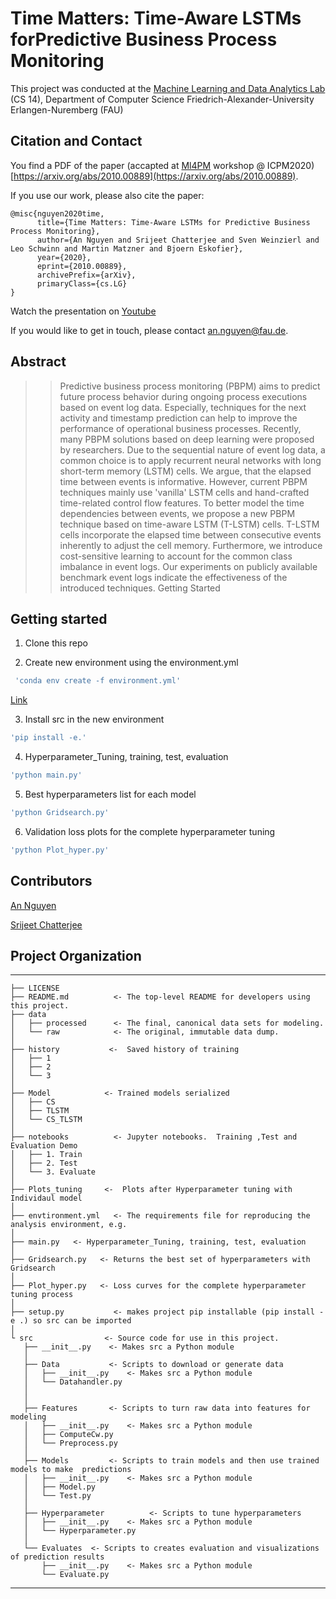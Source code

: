 # Time Matters: Time-Aware LSTMs forPredictive Business Process Monitoring
This project was conducted at the [Machine Learning and Data Analytics Lab](https://www.mad.tf.fau.de/ ) (CS 14),
Department of Computer Science Friedrich-Alexander-University Erlangen-Nuremberg (FAU) 



## Citation and Contact
You find a PDF of the paper (accapted at [Ml4PM](http://ml4pm2020.di.unimi.it/) workshop @ ICPM2020)
[https://arxiv.org/abs/2010.00889](https://arxiv.org/abs/2010.00889).

If you use our work, please also cite the paper:
```
@misc{nguyen2020time,
      title={Time Matters: Time-Aware LSTMs for Predictive Business Process Monitoring}, 
      author={An Nguyen and Srijeet Chatterjee and Sven Weinzierl and Leo Schwinn and Martin Matzner and Bjoern Eskofier},
      year={2020},
      eprint={2010.00889},
      archivePrefix={arXiv},
      primaryClass={cs.LG}
}
```
Watch the presentation on [Youtube](https://www.youtube.com/watch?v=LQNj3ZsQzWc&feature=youtu.be&t=1001&ab_channel=ICPM2020)

If you would like to get in touch, please contact [an.nguyen@fau.de](mailto:an.nguyen@fau.de).


## Abstract

> > Predictive business process monitoring (PBPM) aims to predict future process 
> > behavior during ongoing process executions based on event log data. Especially, 
> > techniques for the next activity and timestamp prediction can help to improve the 
> > performance of operational business processes. Recently, many PBPM solutions based
> > on deep learning were proposed by researchers. Due to the sequential nature of event 
> > log data, a common choice is to apply recurrent neural networks with long short-term memory (LSTM) cells. 
> > We argue, that the elapsed time between events is informative. However, current PBPM techniques
> > mainly use 'vanilla' LSTM cells and hand-crafted time-related control flow features. 
> > To better model the time dependencies between events, we propose a new PBPM technique based 
> > on time-aware LSTM (T-LSTM) cells. T-LSTM cells incorporate the elapsed time between consecutive
> > events inherently to adjust the cell memory. Furthermore, we introduce cost-sensitive learning
> > to account for the common class imbalance in event logs. Our experiments on publicly available
> > benchmark event logs indicate the effectiveness of the introduced techniques.
> > Getting Started


## Getting started

1. Clone this repo 

2. Create new environment using the environment.yml 
```bash
 'conda env create -f environment.yml' 
```
[Link](https://docs.conda.io/projects/conda/en/latest/user-guide/tasks/manage-environments.html#creating-an-environment-from-an-environment-yml-file)

3. Install src in the new environment 
```bash
'pip install -e.'
```

4. Hyperparameter_Tuning, training, test, evaluation
```bash
'python main.py' 
```

5. Best hyperparameters list for each model
```bash
'python Gridsearch.py' 
```

6. Validation loss plots for the complete hyperparameter tuning
```bash
'python Plot_hyper.py' 
```

Contributors
------
[An Nguyen](https://www.mad.tf.fau.de/person/an-nguyen/) 

[Srijeet Chatterjee](https://www.linkedin.com/in/srijeet-chatterjee-43845577/) 


## Project Organization
------------

    ├── LICENSE
    ├── README.md          <- The top-level README for developers using this project.
    ├── data
    │   ├── processed      <- The final, canonical data sets for modeling.
    │   └── raw            <- The original, immutable data dump.
    │
    ├── history           <-  Saved history of training
    │   ├──	1
    │   ├── 2
    │   └── 3
	│
    ├── Model            <- Trained models serialized
	│   ├── CS
	│   ├── TLSTM	
	│   └── CS_TLSTM
    │
    ├── notebooks          <- Jupyter notebooks.  Training ,Test and Evaluation Demo
	│   ├──	1. Train
	│   ├── 2. Test
	│   └── 3. Evaluate
    │
    ├── Plots_tuning     <-  Plots after Hyperparameter tuning with Individaul model
    │
    ├── envtironment.yml   <- The requirements file for reproducing the analysis environment, e.g.
    │ 
    ├── main.py   <- Hyperparameter_Tuning, training, test, evaluation
    │
    ├── Gridsearch.py   <- Returns the best set of hyperparameters with Gridsearch
    │
    ├── Plot_hyper.py   <- Loss curves for the complete hyperparameter tuning process	
    │
    ├── setup.py           <- makes project pip installable (pip install -e .) so src can be imported
	│
    └ src                <- Source code for use in this project.
       ├── __init__.py    <- Makes src a Python module
       │
       ├── Data           <- Scripts to download or generate data
	   │   ├── __init__.py    <- Makes src a Python module
       │   └── Datahandler.py
       │
       │
	   ├── Features       <- Scripts to turn raw data into features for modeling
	   │   ├── __init__.py    <- Makes src a Python module
	   │   ├── ComputeCw.py
       │   └── Preprocess.py	   
       │
       ├── Models         <- Scripts to train models and then use trained models to make  predictions
	   │   ├── __init__.py    <- Makes src a Python module               
       │   ├── Model.py
       │   └── Test.py
	   │   
       ├── Hyperparameter          <- Scripts to tune hyperparameters
       │   ├── __init__.py    <- Makes src a Python module
       │   └── Hyperparameter.py 	
       │
       └── Evaluates  <- Scripts to creates evaluation and visualizations of prediction results
	       ├── __init__.py    <- Makes src a Python module 
           └── Evaluate.py
    
   


--------



